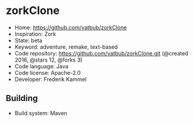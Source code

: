 # zorkClone

- Home: https://github.com/vatbub/zorkClone
- Inspiration: Zork
- State: beta
- Keyword: adventure, remake, text-based
- Code repository: https://github.com/vatbub/zorkClone.git (@created 2016, @stars 12, @forks 3)
- Code language: Java
- Code license: Apache-2.0
- Developer: Frederik Kammel

## Building

- Build system: Maven
